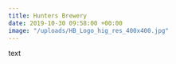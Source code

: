 ```yaml
---
title: Hunters Brewery
date: 2019-10-30 09:58:00 +00:00
image: "/uploads/HB_Logo_hig_res_400x400.jpg"
---
```


text
